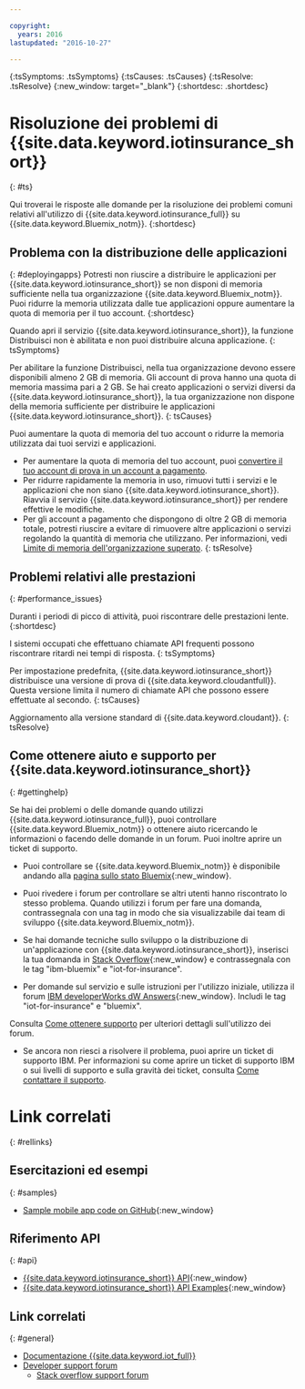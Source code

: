 ```yaml
---

copyright:
  years: 2016
lastupdated: "2016-10-27"

---
```

<!-- Common attributes used in the template are defined as follows: -->
{:tsSymptoms: .tsSymptoms}
{:tsCauses: .tsCauses}
{:tsResolve: .tsResolve}
{:new_window: target="\_blank"}
{:shortdesc: .shortdesc}

# Risoluzione dei problemi di {{site.data.keyword.iotinsurance_short}}
{: #ts}

Qui troverai le risposte alle domande per la risoluzione dei problemi comuni relativi all'utilizzo di {{site.data.keyword.iotinsurance_full}} su {{site.data.keyword.Bluemix_notm}}.
{:shortdesc}

## Problema con la distribuzione delle applicazioni 
{: #deployingapps}
Potresti non riuscire a distribuire le applicazioni per {{site.data.keyword.iotinsurance_short}} se non disponi di memoria sufficiente nella tua organizzazione {{site.data.keyword.Bluemix_notm}}. Puoi ridurre la memoria utilizzata dalle tue applicazioni oppure aumentare la quota di memoria per il tuo account.
{:shortdesc}

Quando apri il servizio {{site.data.keyword.iotinsurance_short}}, la funzione Distribuisci non è abilitata e non puoi distribuire alcuna applicazione.
{: tsSymptoms}

Per abilitare la funzione Distribuisci, nella tua organizzazione devono essere disponibili almeno 2 GB di memoria. Gli account di prova hanno una quota di memoria massima pari a 2 GB. Se hai creato applicazioni o servizi diversi da {{site.data.keyword.iotinsurance_short}}, la tua organizzazione non dispone della memoria sufficiente per distribuire le applicazioni {{site.data.keyword.iotinsurance_short}}.
{: tsCauses}

Puoi aumentare la quota di memoria del tuo account o ridurre la memoria utilizzata dai tuoi servizi e applicazioni.
- Per aumentare la quota di memoria del tuo account, puoi [convertire il tuo account di prova in un account a pagamento](https://console.ng.bluemix.net/docs/pricing/index.html#pay-accounts).
- Per ridurre rapidamente la memoria in uso, rimuovi tutti i servizi e le applicazioni che non siano {{site.data.keyword.iotinsurance_short}}. Riavvia il servizio {{site.data.keyword.iotinsurance_short}} per rendere effettive le modifiche.
- Per gli account a pagamento che dispongono di oltre 2 GB di memoria totale, potresti riuscire a evitare di rimuovere altre applicazioni o servizi regolando la quantità di memoria che utilizzano. Per informazioni, vedi [Limite di memoria dell'organizzazione superato](https://console.ng.bluemix.net/docs/troubleshoot/ts_apps.html#ts_outofmemory).
{: tsResolve}

## Problemi relativi alle prestazioni
{: #performance_issues}

Duranti i periodi di picco di attività, puoi riscontrare delle prestazioni lente.
{:shortdesc}

I sistemi occupati che effettuano chiamate API frequenti possono riscontrare ritardi nei tempi di risposta.
{: tsSymptoms}

Per impostazione predefnita, {{site.data.keyword.iotinsurance_short}} distribuisce una versione di prova di {{site.data.keyword.cloudantfull}}. Questa versione limita il numero di chiamate API che possono essere effettuate al secondo.
{: tsCauses}

Aggiornamento alla versione standard di {{site.data.keyword.cloudant}}.
{: tsResolve}

## Come ottenere aiuto e supporto per {{site.data.keyword.iotinsurance_short}}
{: #gettinghelp}

Se hai dei problemi o delle domande quando utilizzi
{{site.data.keyword.iotinsurance_full}}, puoi controllare {{site.data.keyword.Bluemix_notm}} o ottenere aiuto ricercando le informazioni o facendo delle domande in un forum. Puoi inoltre aprire un ticket di supporto.

* Puoi controllare se {{site.data.keyword.Bluemix_notm}} è disponibile andando alla
[pagina sullo stato Bluemix](https://developer.ibm.com/bluemix/support/#status){:new_window}.

* Puoi rivedere i forum per controllare se altri utenti hanno riscontrato lo stesso problema. Quando utilizzi i forum per fare una domanda, contrassegnala con una tag in modo che sia visualizzabile dai team di sviluppo {{site.data.keyword.Bluemix_notm}}.
  <!--Insert the appropriate Stack Overflow tag for your service for <service_keyword> in URL and text below:  -->
* Se hai domande tecniche sullo sviluppo o la distribuzione di un'applicazione con {{site.data.keyword.iotinsurance_short}}, inserisci la tua domanda in
[Stack Overflow](http://stackoverflow.com/search?q=iot-insurance+ibm-bluemix){:new_window} e contrassegnala con le tag "ibm-bluemix" e "iot-for-insurance".
<!--Insert the appropriate dW Answers tag for your service for <service_keyword> in URL below:  -->
* Per domande sul servizio e sulle istruzioni per l'utilizzo iniziale, utilizza il forum [IBM developerWorks dW Answers](https://developer.ibm.com/answers/topics/iot-insurance/?smartspace=bluemix){:new_window}. Includi le tag "iot-for-insurance" e "bluemix".

Consulta [Come ottenere supporto](https://www.{DomainName}/docs/support/index.html#getting-help) per ulteriori dettagli sull'utilizzo dei forum.

* Se ancora non riesci a risolvere il problema, puoi aprire un ticket di supporto IBM. Per informazioni su come aprire un ticket di supporto IBM o sui livelli di supporto e sulla gravità dei ticket, consulta
[Come contattare il supporto](https://www.{DomainName}/docs/support/index.html#contacting-support).


# Link correlati
{: #rellinks}

## Esercitazioni ed esempi
{: #samples}
* [Sample mobile app code on GitHub](https://github.com/ibm-watson-iot/ioti-mobile){:new_window}

## Riferimento API
{: #api}
* [{{site.data.keyword.iotinsurance_short}} API](https://iot4i-api-docs.mybluemix.net/){:new_window}
* [{{site.data.keyword.iotinsurance_short}} API Examples](https://github.com/IBM-Bluemix/iot4i-api-examples-nodejs/#iot-for-insurance-api-examples){:new_window}

## Link correlati
{: #general}
* [Documentazione {{site.data.keyword.iot_full}}](https://console.ng.bluemix.net/docs/services/IoT/index.html)
* [Developer support forum](https://developer.ibm.com/answers/search.html?f=&type=question&redirect=search%2Fsearch&sort=relevance&q=%2B[iot]%20%2B[bluemix])
  * [Stack overflow support forum](http://stackoverflow.com/questions/tagged/ibm-bluemix)
